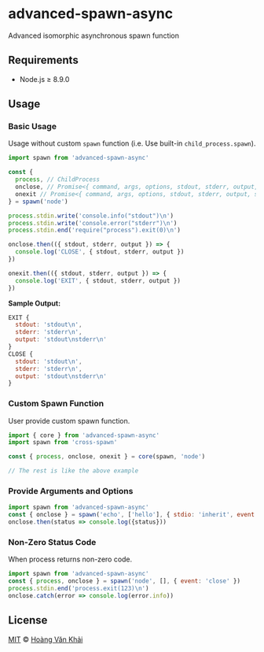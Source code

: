 # advanced-spawn-async

Advanced isomorphic asynchronous spawn function

## Requirements

* Node.js ≥ 8.9.0

## Usage

### Basic Usage

Usage without custom `spawn` function (i.e. Use built-in `child_process.spawn`).

```javascript
import spawn from 'advanced-spawn-async'

const {
  process, // ChildProcess
  onclose, // Promise<{ command, args, options, stdout, stderr, output, status, signal, process }>
  onexit // Promise<{ command, args, options, stdout, stderr, output, status, signal, process }>
} = spawn('node')

process.stdin.write('console.info("stdout")\n')
process.stdin.write('console.error("stderr")\n')
process.stdin.end('require("process").exit(0)\n')

onclose.then(({ stdout, stderr, output }) => {
  console.log('CLOSE', { stdout, stderr, output })
})

onexit.then(({ stdout, stderr, output }) => {
  console.log('EXIT', { stdout, stderr, output })
})
```

**Sample Output:**

```javascript
EXIT {
  stdout: 'stdout\n',
  stderr: 'stderr\n',
  output: 'stdout\nstderr\n'
}
CLOSE {
  stdout: 'stdout\n',
  stderr: 'stderr\n',
  output: 'stdout\nstderr\n'
}
```

### Custom Spawn Function

User provide custom spawn function.

```javascript
import { core } from 'advanced-spawn-async'
import spawn from 'cross-spawn'

const { process, onclose, onexit } = core(spawn, 'node')

// The rest is like the above example
```

### Provide Arguments and Options

```javascript
import spawn from 'advanced-spawn-async'
const { onclose } = spawn('echo', ['hello'], { stdio: 'inherit', event: 'close' })
onclose.then(status => console.log({status}))
```

### Non-Zero Status Code

When process returns non-zero code.

```javascript
import spawn from 'advanced-spawn-async'
const { process, onclose } = spawn('node', [], { event: 'close' })
process.stdin.end('process.exit(123)\n')
onclose.catch(error => console.log(error.info))
```

## License

[MIT](https://git.io/fAAID) © [Hoàng Văn Khải](https://github.com/KSXGitHub)
